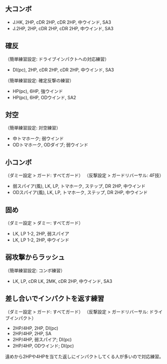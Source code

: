 ## 大コンボ

- J.HK, 2HP, cDR 2HP, cDR 2HP, 中ウインド, SA3
- J.2HP, 2HP, cDR 2HP, cDR 2HP, 中ウインド, SA3

## 確反

（簡単練習設定: ドライブインパクトへの対応練習）

- DI(pc), 2HP, cDR 2HP, cDR 2HP, 中ウインド, SA3

（簡単練習設定: 確定反撃の練習）

- HP(pc), 6HP, 強ウインド
- HP(pc), 6HP, ODウインド, SA2

## 対空

（簡単練習設定: 対空練習）

- 中トマホーク; 弱ウインド
- ODトマホーク, ODダイブ; 弱ウインド

## 小コンボ

（ダミー設定 > ガード: すべてガード）
（反撃設定 > ガードリバーサル: 4F技）

- 弱スパイア(風), LK, LP, トマホーク, ステップ, DR 2HP, 中ウインド
- ODスパイア(風), LK, LP, トマホーク, ステップ, DR 2HP, 中ウインド

## 固め

（ダミー設定 > ダミー: すべてガード）

- LK, LP 1-2, 2HP, 弱スパイア
- LK, LP 1-2, 2HP, 中ウインド

## 弱攻撃からラッシュ

（簡単練習設定: コンボ練習）

- LK, LP, cDR LK, 2MK, cDR 2HP, 中ウインド, SA3

## 差し合いでインパクトを返す練習

（ダミー設定 > ガード: すべてガード）
（反撃設定 > ガードリバーサル: ドライブインパクト）

- 2HP/4HP, 2HP, DI(pc)
- 2HP/4HP, 2HP, SA
- 2HP/4HP, 弱スパイア; DI(pc)
- 2HP/4HP, ODウインド; DI(pc)

遠めから2HPや4HPを当てた返しにインパクトしてくる人が多いので対応練習。
